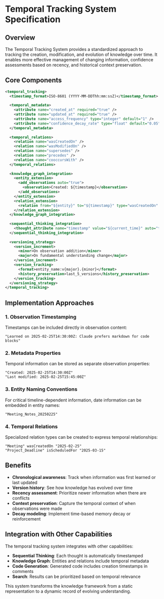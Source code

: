 # Temporal Tracking System Specification

## Overview

The Temporal Tracking System provides a standardized approach to tracking the creation, modification, and evolution of knowledge over time. It enables more effective management of changing information, confidence assessments based on recency, and historical context preservation.

## Core Components

```xml
<temporal_tracking>
  <timestamp_format>ISO-8601 (YYYY-MM-DDThh:mm:ssZ)</timestamp_format>
  
  <temporal_metadata>
    <attribute name="created_at" required="true" />
    <attribute name="updated_at" required="true" />
    <attribute name="access_frequency" type="integer" default="1" />
    <attribute name="confidence_decay_rate" type="float" default="0.05" />
  </temporal_metadata>
  
  <temporal_relations>
    <relation name="wasCreatedOn" />
    <relation name="wasModifiedOn" />
    <relation name="supersedes" />
    <relation name="precedes" />
    <relation name="cooccursWith" />
  </temporal_relations>
  
  <knowledge_graph_integration>
    <entity_extension>
      <add_observations auto="true">
        <observation>Created: ${timestamp}</observation>
      </add_observations>
    </entity_extension>
    <relation_extension>
      <relation from="${entity}" to="${timestamp}" type="wasCreatedOn" auto="true" />
    </relation_extension>
  </knowledge_graph_integration>
  
  <sequential_thinking_integration>
    <thought_attribute name="timestamp" value="${current_time}" auto="true" />
  </sequential_thinking_integration>
  
  <versioning_strategy>
    <version_increment>
      <minor>On observation addition</minor>
      <major>On fundamental understanding change</major>
    </version_increment>
    <version_tracking>
      <format>entity_name:v{major}.{minor}</format>
      <history_preservation>last_5_versions</history_preservation>
    </version_tracking>
  </versioning_strategy>
</temporal_tracking>
```

## Implementation Approaches

### 1. Observation Timestamping

Timestamps can be included directly in observation content:

```
"Learned on 2025-02-25T14:30:00Z: Claude prefers markdown for code blocks"
```

### 2. Metadata Properties

Temporal information can be stored as separate observation properties:

```
"Created: 2025-02-25T14:30:00Z"
"Last modified: 2025-02-25T15:45:00Z"
```

### 3. Entity Naming Conventions

For critical timeline-dependent information, date information can be embedded in entity names:

```
"Meeting_Notes_20250225"
```

### 4. Temporal Relations

Specialized relation types can be created to express temporal relationships:

```
"Meeting" wasCreatedOn "2025-02-25"
"Project_Deadline" isScheduledFor "2025-03-15"
```

## Benefits

- **Chronological awareness**: Track when information was first learned or last updated
- **Version history**: See how knowledge has evolved over time
- **Recency assessment**: Prioritize newer information when there are conflicts
- **Context preservation**: Capture the temporal context of when observations were made
- **Decay modeling**: Implement time-based memory decay or reinforcement

## Integration with Other Capabilities

The temporal tracking system integrates with other capabilities:

- **Sequential Thinking**: Each thought is automatically timestamped
- **Knowledge Graph**: Entities and relations include temporal metadata
- **Code Generation**: Generated code includes creation timestamps in comments
- **Search**: Results can be prioritized based on temporal relevance

This system transforms the knowledge framework from a static representation to a dynamic record of evolving understanding.